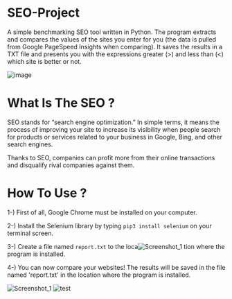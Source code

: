 # SEO-Project
A simple benchmarking SEO tool written in Python. The program extracts and compares the values of the sites you enter for you (the data is pulled from Google PageSpeed Insights when comparing). It saves the results in a TXT file and presents you with the expressions greater (>) and less than (<) which site is better or not.

![image](https://user-images.githubusercontent.com/42627045/190852671-984c8e98-584b-4f76-ae18-8ab0a32cfce7.png)


# What Is The SEO ?

SEO stands for “search engine optimization.” In simple terms, it means the process of improving your site to increase its visibility when people search for products or services related to your business in Google, Bing, and other search engines.

Thanks to SEO, companies can profit more from their online transactions and disqualify rival companies against them.

# How To Use ?

1-) First of all, Google Chrome must be installed on your computer.

2-) Install the Selenium library by typing ```pip3 install selenium``` on your terminal screen.

3-) Create a file named `report.txt` to the loca![Screenshot_1](https://github.com/xrypt0/SEO-Project/assets/42627045/13a6d1e7-49d0-4c2f-b9c0-69ab93ca0020)
tion where the program is installed.

4-) You can now compare your websites! The results will be saved in the file named 'report.txt' in the location where the program is installed.


![Screenshot_1](https://github.com/xrypt0/SEO-Project/assets/42627045/cff0a8a7-5f23-4c6b-a48c-d7b2a2b931c1)
![test](https://github.com/xrypt0/SEO-Project/assets/42627045/58c19d4b-d697-4576-b40f-4589e6a8d930)


